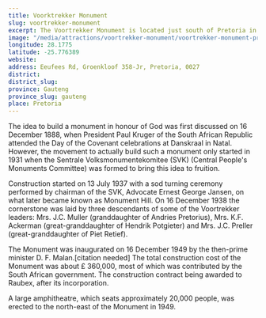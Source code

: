 ```yaml
---
title: Voorktrekker Monument
slug: voortrekker-monument
excerpt: The Voortrekker Monument is located just south of Pretoria in South Africa. This massive granite structure is prominently located on a hilltop, and was raised to commemorate the Voortrekkers who left the Cape Colony between 1835 and 1854.
image: "/media/attractions/voortrekker-monument/voortrekker-monument-pretoria.jpg"
longitude: 28.1775
latitude: -25.776389
website: 
address: Eeufees Rd, Groenkloof 358-Jr, Pretoria, 0027
district: 
district_slug: 
province: Gauteng
province_slug: gauteng
place: Pretoria
---
```

The idea to build a monument in honour of God was first discussed on 16 December 1888, when President Paul Kruger of the South African Republic attended the Day of the Covenant celebrations at Danskraal in Natal. However, the movement to actually build such a monument only started in 1931 when the Sentrale Volksmonumentekomitee (SVK) (Central People's Monuments Committee) was formed to bring this idea to fruition.

Construction started on 13 July 1937 with a sod turning ceremony performed by chairman of the SVK, Advocate Ernest George Jansen, on what later became known as Monument Hill. On 16 December 1938 the cornerstone was laid by three descendants of some of the Voortrekker leaders: Mrs. J.C. Muller (granddaughter of Andries Pretorius), Mrs. K.F. Ackerman (great-granddaughter of Hendrik Potgieter) and Mrs. J.C. Preller (great-granddaughter of Piet Retief).

The Monument was inaugurated on 16 December 1949 by the then-prime minister D. F. Malan.[citation needed] The total construction cost of the Monument was about £ 360,000, most of which was contributed by the South African government. The construction contract being awarded to Raubex, after its incorporation.

A large amphitheatre, which seats approximately 20,000 people, was erected to the north-east of the Monument in 1949.